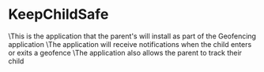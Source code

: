 # KeepChildSafe
\This is the application that the parent's will install as part of the Geofencing application
\The application will receive notifications when the child enters or exits a geofence
\The application also allows the parent to track their child
